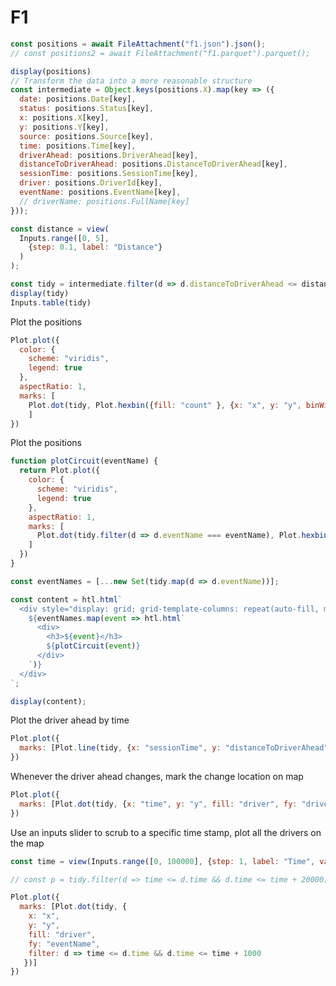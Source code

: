 # F1

```js
const positions = await FileAttachment("f1.json").json();
// const positions2 = await FileAttachment("f1.parquet").parquet();

display(positions)
// Transform the data into a more reasonable structure
const intermediate = Object.keys(positions.X).map(key => ({
  date: positions.Date[key],
  status: positions.Status[key],
  x: positions.X[key],
  y: positions.Y[key],
  source: positions.Source[key],
  time: positions.Time[key],
  driverAhead: positions.DriverAhead[key],
  distanceToDriverAhead: positions.DistanceToDriverAhead[key],
  sessionTime: positions.SessionTime[key],
  driver: positions.DriverId[key],
  eventName: positions.EventName[key],
  // driverName: positions.FullName[key]
}));
```

```js
const distance = view(
  Inputs.range([0, 5],
    {step: 0.1, label: "Distance"}
  )
);
```


```js
const tidy = intermediate.filter(d => d.distanceToDriverAhead <= distance)
display(tidy)
Inputs.table(tidy)
```


Plot the positions
```js
Plot.plot({
  color: {
    scheme: "viridis",
    legend: true
  },
  aspectRatio: 1,
  marks: [
    Plot.dot(tidy, Plot.hexbin({fill: "count" }, {x: "x", y: "y", binWidth: 5, fx: "eventName" })),
    ]
})
```

<!-- ```js
Plot.plot({
  color: {
    scheme: "viridis",
  },
  aspectRatio: 1,
  marks: [
    Plot.rect(tidy, Plot.bin({fill: "count", thresholds: 50,  }, {x: "x", y: "y", fy: "eventName" }))
  ]
})
``` -->

Plot the positions


```js
function plotCircuit(eventName) {
  return Plot.plot({
    color: {
      scheme: "viridis",
      legend: true
    },
    aspectRatio: 1,
    marks: [
      Plot.dot(tidy.filter(d => d.eventName === eventName), Plot.hexbin({fill: "count" }, {x: "x", y: "y" }))
    ]
  })
}
```

```js
const eventNames = [...new Set(tidy.map(d => d.eventName))];
```

```js
const content = htl.html`
  <div style="display: grid; grid-template-columns: repeat(auto-fill, minmax(400px, 1fr)); gap: 20px;">
    ${eventNames.map(event => htl.html`
      <div>
        <h3>${event}</h3>
        ${plotCircuit(event)}
      </div>
    `)}
  </div>
`;

display(content);
```


Plot the driver ahead by time
```js
Plot.plot({
  marks: [Plot.line(tidy, {x: "sessionTime", y: "distanceToDriverAhead", stroke: "driver", fy: "eventName"})]
})
```

Whenever the driver ahead changes, mark the change location on map

```js
Plot.plot({
  marks: [Plot.dot(tidy, {x: "time", y: "y", fill: "driver", fy: "driver", fx: "eventName" })]
})
```


Use an inputs slider to scrub to a specific time stamp, plot all the drivers on the map
```js
const time = view(Inputs.range([0, 100000], {step: 1, label: "Time", value: 0}))
```
```js
// const p = tidy.filter(d => time <= d.time && d.time <= time + 20000)

Plot.plot({
  marks: [Plot.dot(tidy, {
    x: "x", 
    y: "y", 
    fill: "driver",
    fy: "eventName",
    filter: d => time <= d.time && d.time <= time + 1000
   })]
})
```